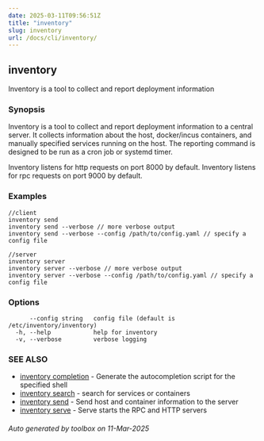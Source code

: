 ```yaml
---
date: 2025-03-11T09:56:51Z
title: "inventory"
slug: inventory
url: /docs/cli/inventory/
---
```

## inventory

Inventory is a tool to collect and report deployment information

### Synopsis

Inventory is a tool to collect and report deployment information
to a central server. It collects information about the host,
docker/incus containers, and manually specified services running on the host.
The reporting command is designed to be run as a cron job or systemd timer.

Inventory listens for http requests on port 8000 by default.
Inventory listens for rpc requests on port 9000 by default.
  

### Examples

```
//client
inventory send
inventory send --verbose // more verbose output
inventory send --verbose --config /path/to/config.yaml // specify a config file

//server
inventory server
inventory server --verbose // more verbose output
inventory server --verbose --config /path/to/config.yaml // specify a config file
```

### Options

```
      --config string   config file (default is /etc/inventory/inventory)
  -h, --help            help for inventory
  -v, --verbose         verbose logging
```

### SEE ALSO

* [inventory completion](/inventory/docs/cli/inventory_completion/)	 - Generate the autocompletion script for the specified shell
* [inventory search](/inventory/docs/cli/inventory_search/)	 - search for services or containers
* [inventory send](/inventory/docs/cli/inventory_send/)	 - Send host and container information to the server
* [inventory serve](/inventory/docs/cli/inventory_serve/)	 - Serve starts the RPC and HTTP servers

###### Auto generated by toolbox on 11-Mar-2025
